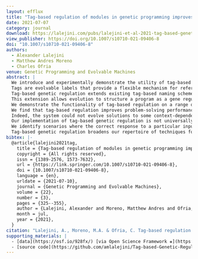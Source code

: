 ```yaml
---
layout: efflux
title: "Tag-based regulation of modules in genetic programming improves context-dependent problem solving"
date: 2021-07-07
category: journal
download: https://lalejini.com/pubs/lalejini-et-al-2021-tag-based-genetic-regulation.pdf
view_publisher: https://doi.org/10.1007/s10710-021-09406-8
doi: "10.1007/s10710-021-09406-8"
authors:
  - Alexander Lalejini
  - Matthew Andres Moreno
  - Charles Ofria
venue: Genetic Programming and Evolvable Machines
abstract: |
  We introduce and experimentally demonstrate the utility of tag-based genetic regulation, a new genetic programming (GP) technique that allows programs to dynamically adjust which code modules to express.
  Tags are evolvable labels that provide a flexible mechanism for referencing code modules.
  Tag-based genetic regulation extends existing tag-based naming schemes to allow programs to “promote” and “repress” code modules in order to alter expression patterns.
  This extension allows evolution to structure a program as a gene regulatory network where modules are regulated based on instruction executions.
  We demonstrate the functionality of tag-based regulation on a range of program synthesis problems.
  We find that tag-based regulation improves problem-solving performance on context-dependent problems; that is, problems where programs must adjust how they respond to current inputs based on prior inputs.
  Indeed, the system could not evolve solutions to some context-dependent problems until regulation was added.
  Our implementation of tag-based genetic regulation is not universally beneficial, however.
  We identify scenarios where the correct response to a particular input never changes, rendering tag-based regulation an unneeded functionality that can sometimes impede adaptive evolution.
  Tag-based genetic regulation broadens our repertoire of techniques for evolving more dynamic genetic programs and can easily be incorporated into existing tag-enabled GP systems.
bibtex: |-
  @article{lalejini2021tag,
    title = {Tag-based regulation of modules in genetic programming improves context-dependent problem solving},
    copyright = {All rights reserved},
    issn = {1389-2576, 1573-7632},
    url = {https://link.springer.com/10.1007/s10710-021-09406-8},
    doi = {10.1007/s10710-021-09406-8},
    language = {en},
    urldate = {2021-07-10},
    journal = {Genetic Programming and Evolvable Machines},
    volume = {22},
    number = {3},
    pages = {325--355},
    author = {Lalejini, Alexander and Moreno, Matthew Andres and Ofria, Charles},
    month = jul,
    year = {2021},
  }
citation: "Lalejini, A., Moreno, M.A. & Ofria, C. Tag-based regulation of modules in genetic programming improves context-dependent problem solving. Genet Program Evolvable Mach 22, 325–355 (2021). https://doi.org/10.1007/s10710-021-09406-8"
supporting_materials: |
  - [data](https://osf.io/928fx/) [via Open Science Framework ❋](https://osf.io)
  - [source code](https://github.com/amlalejini/Tag-based-Genetic-Regulation-for-LinearGP) [via GitHub <i class="icon-github-1"></i>](https://github.com/)
---
```

